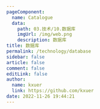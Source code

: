 ```yaml
---
pageComponent: 
  name: Catalogue
  data: 
    path: 03.技术/10.数据库
    imgUrl: /img/web.png
    description: 数据库
title: 数据库
permalink: /technology/database
sidebar: false
article: false
comment: false
editLink: false
author: 
  name: kxuer
  link: https://github.com/kxuer
date: 2022-11-26 19:44:21
---
```

